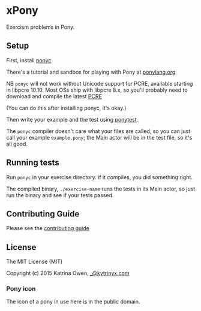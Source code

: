# xPony

Exercism problems in Pony.

## Setup

First, install [ponyc](https://github.com/CausalityLtd/ponyc).

There's a tutorial and sandbox for playing with Pony at [ponylang.org](http://ponylang.org)

NB `ponyc` will not work without Unicode support for PCRE, available
starting in libpcre 10.10. Most OSs ship with libpcre 8.x, so you'll
probably need to download and compile the latest [PCRE](http://pcre.org/)

(You can do this after installing ponyc, it's okay.)

Then write your example and the test using [ponytest](https://github.com/CausalityLtd/ponyc/tree/master/packages/ponytest).

The `ponyc` compiler doesn't care what your files are called, so you can just
call your example `example.pony`; the Main actor will be in the test file,
so it's all good.

## Running tests

Run `ponyc` in your exercise directory. if it compiles, you did something right.

The compiled binary, `./exercise-name` runs the tests in its Main actor, so
just run the binary and see if your tests passed.

## Contributing Guide

Please see the [contributing guide](https://github.com/exercism/x-api/blob/master/CONTRIBUTING.md#the-exercise-data)

## License

The MIT License (MIT)

Copyright (c) 2015 Katrina Owen, _@kytrinyx.com

### Pony icon
The icon of a pony in use here is in the public domain.